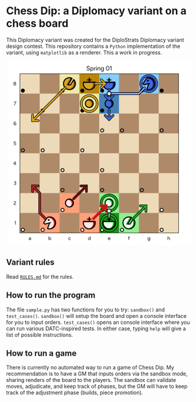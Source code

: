 # Chess Dip: a Diplomacy variant on a chess board

This Diplomacy variant was created for the DiploStrats Diplomacy variant
design contest. This repository contains a `Python` implementation of
the variant, using `matplotlib` as a renderer. This a work in progress.

<p align="center">
    <img width="500" src="/docs/images/r2.png" alt="A spring 01 phase">
</p>

## Variant rules

Read [`RULES.md`](/docs/RULES.md) for the rules.

## How to run the program

The file `sample.py` has two functions for you to try: `sandbox()` and
`test_cases()`. `sandbox()` will setup the board and open a console
interface for you to input orders. `test_cases()` opens an console
interface where you can run various DATC-inspired tests. In either case,
typing `help` will give a list of possible instructions.

## How to run a game

There is currently no automated way to run a game of Chess Dip. My
recommendation is to have a GM that inputs orders via the sandbox mode,
sharing renders of the board to the players. The sandbox can validate
moves, adjudicate, and keep track of phases, but the GM will have to
keep track of the adjustment phase (builds, piece promotion).